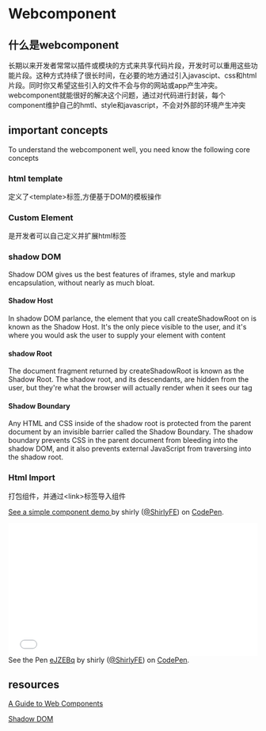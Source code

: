 # Webcomponent

## 什么是webcomponent
长期以来开发者常常以插件或模块的方式来共享代码片段，开发时可以重用这些功能片段。这种方式持续了很长时间，在必要的地方通过引入javascipt、css和html片段。同时你又希望这些引入的文件不会与你的网站或app产生冲突。webcomponent就能很好的解决这个问题，通过对代码进行封装，每个component维护自己的hmtl、style和javascript，不会对外部的环境产生冲突

## important concepts
To understand the webcomponent well, you need know the following core concepts

### html template
定义了&lt;template&gt;标签,方便基于DOM的模板操作

### Custom Element
是开发者可以自己定义并扩展html标签

### shadow DOM
Shadow DOM gives us the best features of iframes, style and markup encapsulation, without nearly as much bloat.

#### Shadow Host
In shadow DOM parlance, the element that you call createShadowRoot on is known as the Shadow Host. It's the only piece visible to the user, and it's where you would ask the user to supply your element with content

#### shadow Root
The document fragment returned by createShadowRoot is known as the Shadow Root. The shadow root, and its descendants, are hidden from the user, but they're what the browser will actually render when it sees our tag

#### Shadow Boundary
Any HTML and CSS inside of the shadow root is protected from the parent document by an invisible barrier called the Shadow Boundary. The shadow boundary prevents CSS in the parent document from bleeding into the shadow DOM, and it also prevents external JavaScript from traversing into the shadow root.

### Html Import
打包组件，并通过&lt;link&gt;标签导入组件


<p data-height="268" data-theme-id="0" data-slug-hash="eJZEBq" data-default-tab="result" data-user="ShirlyFE" class='codepen'><a href='http://codepen.io/ShirlyFE/pen/eJZEBq/'>See a simple component demo </a> by shirly (<a href='http://codepen.io/ShirlyFE'>@ShirlyFE</a>) on <a href='http://codepen.io'>CodePen</a>.</p>
<script async src="//assets.codepen.io/assets/embed/ei.js"></script>

<iframe height="268" scrolling="no" src='//codepen.io/ShirlyFE/embed/eJZEBq/?height=268&theme-id=0&default-tab=result' frameborder="no" allowtransparency="true" allowfullscreen="true" style="width: 100%;"></iframe>See the Pen <a href='http://codepen.io/ShirlyFE/pen/eJZEBq/'>eJZEBq</a> by shirly (<a href='http://codepen.io/ShirlyFE'>@ShirlyFE</a>) on <a href="http://codepen.io">CodePen</a>.

## resources

[A Guide to Web Components](https://css-tricks.com/modular-future-web-components/)

[Shadow DOM](http://www.html5rocks.com/en/tutorials/webcomponents/shadowdom/)